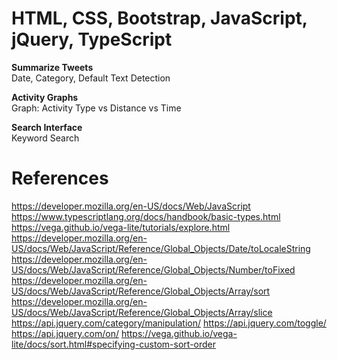# HTML, CSS, Bootstrap, JavaScript, jQuery, TypeScript #
**Summarize Tweets**\
Date, Category, Default Text Detection

**Activity Graphs**\
Graph: Activity Type vs Distance vs Time

**Search Interface**\
Keyword Search

# References #
https://developer.mozilla.org/en-US/docs/Web/JavaScript
https://www.typescriptlang.org/docs/handbook/basic-types.html
https://vega.github.io/vega-lite/tutorials/explore.html
https://developer.mozilla.org/en-US/docs/Web/JavaScript/Reference/Global_Objects/Date/toLocaleString
https://developer.mozilla.org/en-US/docs/Web/JavaScript/Reference/Global_Objects/Number/toFixed
https://developer.mozilla.org/en-US/docs/Web/JavaScript/Reference/Global_Objects/Array/sort
https://developer.mozilla.org/en-US/docs/Web/JavaScript/Reference/Global_Objects/Array/slice
https://api.jquery.com/category/manipulation/
https://api.jquery.com/toggle/
https://api.jquery.com/on/
https://vega.github.io/vega-lite/docs/sort.html#specifying-custom-sort-order
